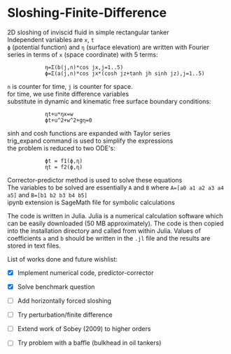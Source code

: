 # Sloshing-Finite-Difference

2D sloshing of inviscid fluid in simple rectangular tanker <br />
Independent variables are `x`, `t` <br />
`ϕ` (potential function) and `η` (surface elevation) are written with Fourier series in terms of `x` (space coordinate) with 5 terms: <br />

                η=Σ(b(j,n)*cos jx,j=1..5)
                ϕ=Σ(a(j,n)*cos jx*(cosh jz+tanh jh sinh jz),j=1..5)
                
`n` is counter for time, `j` is counter for space.  <br />
for time, we use finite difference variables <br />
substitute in dynamic and kinematic free surface boundary conditions: <br />

                ηt+u*ηx=w
                ϕt+u^2+w^2+gη=0

sinh and cosh functions are expanded with Taylor series <br />
trig_expand command is used to simplify the expressions <br />
the problem is reduced to two ODE's:  <br />

                ϕt = f1(ϕ,η)
                ηt = f2(ϕ,η)

Corrector-predictor method is used to solve these equations <br />
The variables to be solved are essentially `A` and `B` where `A=[a0 a1 a2 a3 a4 a5]` and `B=[b1 b2 b3 b4 b5]`  
ipynb extension is SageMath file for symbolic calculations <br />

The code is written in Julia. Julia is a numerical calculation software which can be easily downloaded (50 MB approximately). The code is then copied into the installation directory and called from within Julia. Values of coefficients `a` and `b` should be written in the `.jl` file and the results are stored in text files.

List of works done and future wishlist:

- [x] Implement numerical code, predictor-corrector
- [x] Solve benchmark question
- [ ] Add horizontally forced sloshing
- [ ] Try perturbation/finite difference
- [ ] Extend work of Sobey (2009) to higher orders
- [ ] Try problem with a baffle (bulkhead in oil tankers)

